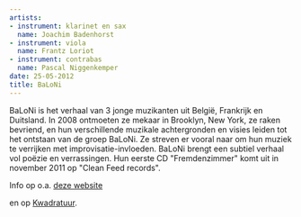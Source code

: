 ```yaml
---
artists:
- instrument: klarinet en sax
  name: Joachim Badenhorst
- instrument: viola
  name: Frantz Loriot
- instrument: contrabas
  name: Pascal Niggenkemper
date: 25-05-2012
title: BaLoNi
---
```

BaLoNi is het verhaal van 3 jonge muzikanten uit België, Frankrijk en Duitsland.
In 2008 ontmoeten ze mekaar in Brooklyn, New York, ze raken bevriend, en hun verschillende muzikale achtergronden en visies leiden tot het ontstaan van de groep BaLoNi.
Ze streven er vooral naar om hun muziek te verrijken met improvisatie-invloeden.
BaLoNi brengt een subtiel verhaal vol poëzie en verrassingen.
Hun eerste CD "Fremdenzimmer" komt uit in november 2011 op "Clean Feed records".

Info op o.a. [deze website](http://www.joachimbadenhorst.com/Joachim_Badenhorst/home.html) 

en op [Kwadratuur](http://www.kwadratuur.be/aankondigingen/detail/baloni_-_joachim_badenhorst_frantz_loriot_pascal_niggenkemper/).